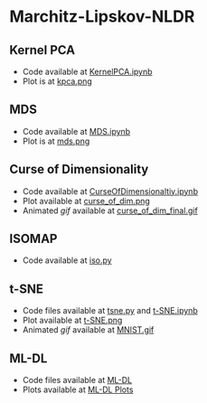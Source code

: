 # Marchitz-Lipskov-NLDR

## Kernel PCA
- Code available at [KernelPCA.ipynb](code/KernelPCA.ipynb)
- Plot is at [kpca.png](plots/kpca.png)

## MDS
- Code available at [MDS.ipynb](code/MDS.ipynb)
- Plot is at [mds.png](plots/mds.png)

## Curse of Dimensionality
- Code available at [CurseOfDimensionaltiy.ipynb](code/CurseOfDimensionaltiy.ipynb)
- Plot available at [curse_of_dim.png](plots/curse_of_dim.png)
- Animated _gif_ available at [curse_of_dim_final.gif](curse_of_dim_gif_plots/curse_of_dim_final.gif)

## ISOMAP
- Code available at [iso.py](code/iso.py)

## t-SNE
- Code files available at [tsne.py](code/tsne.py) and [t-SNE.ipynb](code/t-SNE.ipynb)
- Plot available at [t-SNE.png](plots/t-SNE.png)
- Animated _gif_ available at [MNIST.gif](plots/MNIST.gif)

## ML-DL
- Code files available at [ML-DL](code/ML-DL)
- Plots available at [ML-DL Plots](plots/MLDL_plots)

